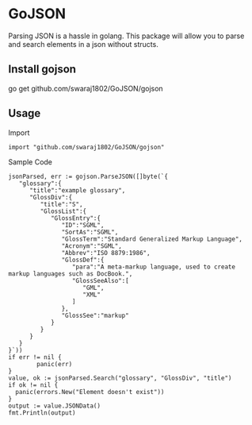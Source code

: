 # GoJSON
Parsing JSON is a hassle in golang. This package will allow you to parse and search elements in a json without structs.

## Install gojson
go get github.com/swaraj1802/GoJSON/gojson

## Usage

Import
```
import "github.com/swaraj1802/GoJSON/gojson"
```

Sample Code
```
jsonParsed, err := gojson.ParseJSON([]byte(`{
   "glossary":{
      "title":"example glossary",
      "GlossDiv":{
         "title":"S",
         "GlossList":{
            "GlossEntry":{
               "ID":"SGML",
               "SortAs":"SGML",
               "GlossTerm":"Standard Generalized Markup Language",
               "Acronym":"SGML",
               "Abbrev":"ISO 8879:1986",
               "GlossDef":{
                  "para":"A meta-markup language, used to create markup languages such as DocBook.",
                  "GlossSeeAlso":[
                     "GML",
                     "XML"
                  ]
               },
               "GlossSee":"markup"
            }
         }
      }
   }
}`))
if err != nil {
		panic(err)
}
value, ok := jsonParsed.Search("glossary", "GlossDiv", "title")
if ok != nil {
  panic(errors.New("Element doesn't exist"))
}
output := value.JSONData()
fmt.Println(output)
```
